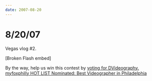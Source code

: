```yaml
---
date: 2007-08-20
---
```

# 8/20/07

Vegas vlog #2.

[Broken Flash embed]

By the way, help us win this contest by [voting for DVideography. myfoxphilly HOT LIST Nominated: Best Videographer in Philadelphia](https://web.archive.org/web/20070913235542/http://myfoxphilly.cityvoter.com/details.aspx?business=45965)